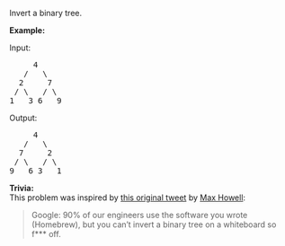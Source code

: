 <div><p>Invert a binary tree.</p>

<p><strong>Example:</strong></p>

<p>Input:</p>

<pre>     4
   /   \
  2     7
 / \   / \
1   3 6   9</pre>

<p>Output:</p>

<pre>     4
   /   \
  7     2
 / \   / \
9   6 3   1</pre>

<p><strong>Trivia:</strong><br>
This problem was inspired by <a href="https://twitter.com/mxcl/status/608682016205344768" target="_blank">this original tweet</a> by <a href="https://twitter.com/mxcl" target="_blank">Max Howell</a>:</p>

<blockquote>Google: 90% of our engineers use the software you wrote (Homebrew), but you can’t invert a binary tree on a whiteboard so f*** off.</blockquote>
</div>